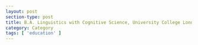 ```yaml
---
layout: post
section-type: post
title: B.A. Linguistics with Cognitive Science, University College London
category: Category
tags: [ 'education' ]
---
```

